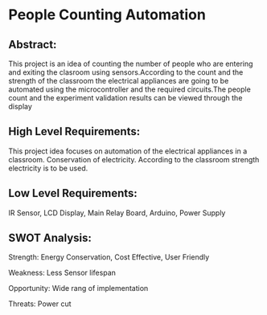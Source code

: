# People Counting Automation
## Abstract:
This project is an idea of counting the number of people who are entering and exiting the clasroom using sensors.According to the count and the strength of the classroom the electrical appliances are going to be automated using the microcontroller and the required circuits.The people count and the experiment validation results can be viewed through the display

## High Level Requirements:
This project idea focuses on automation of the electrical appliances in a classroom.
Conservation of electricity.
According to the classroom strength electricity is to be used.

## Low Level Requirements:
IR Sensor,
LCD Display,
Main Relay Board,
Arduino,
Power Supply

## SWOT Analysis:
Strength:
Energy Conservation,
Cost Effective,
User Friendly

Weakness:
Less Sensor lifespan

Opportunity:
Wide rang of implementation

Threats:
Power cut
          






